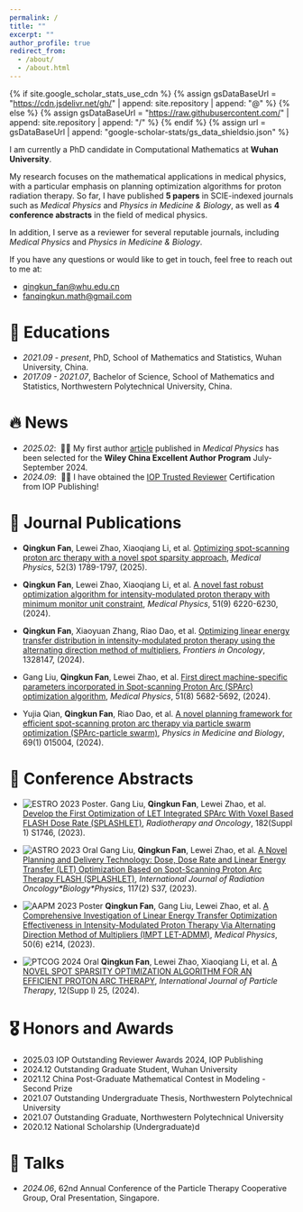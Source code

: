 ```yaml
---
permalink: /
title: ""
excerpt: ""
author_profile: true
redirect_from: 
  - /about/
  - /about.html
---
```


{% if site.google_scholar_stats_use_cdn %}
{% assign gsDataBaseUrl = "https://cdn.jsdelivr.net/gh/" | append: site.repository | append: "@" %}
{% else %}
{% assign gsDataBaseUrl = "https://raw.githubusercontent.com/" | append: site.repository | append: "/" %}
{% endif %}
{% assign url = gsDataBaseUrl | append: "google-scholar-stats/gs_data_shieldsio.json" %}

<span class='anchor' id='about-me'></span>

I am currently a PhD candidate in Computational Mathematics at **Wuhan University**.

My research focuses on the mathematical applications in medical physics, with a particular emphasis on planning optimization algorithms for proton radiation therapy. So far, I have published **5 papers** in SCIE-indexed journals such as *Medical Physics* and *Physics in Medicine & Biology*, as well as **4 conference abstracts** in the field of medical physics.

In addition, I serve as a reviewer for several reputable journals, including *Medical Physics* and *Physics in Medicine & Biology*.

If you have any questions or would like to get in touch, feel free to reach out to me at:  
- [qingkun_fan@whu.edu.cn](mailto:qingkun_fan@whu.edu.cn)  
- [fanqingkun.math@gmail.com](mailto:fanqingkun.math@gmail.com)


# 📖 Educations
- *2021.09 - present*, PhD, School of Mathematics and Statistics, Wuhan University, China. 
- *2017.09 - 2021.07*, Bachelor of Science, School of Mathematics and Statistics, Northwestern Polytechnical University, China. 

# 🔥 News
- *2025.02*: &nbsp;🎉🎉 My first author [article](https://aapm.onlinelibrary.wiley.com/doi/10.1002/mp.17285) published in *Medical Physics* has been selected for the **Wiley China Excellent Author Program** July-September 2024.
- *2024.09*: &nbsp;🎉🎉 I have obtained the [IOP Trusted Reviewer](https://accreditations.ioppublishing.org/a54eec9a-1360-4dea-a8e3-3bfc0e849adf#acc.W1lLQkCy) Certification from IOP Publishing!

# 📝 Journal Publications
- **Qingkun Fan**, Lewei Zhao, Xiaoqiang Li, et al. [Optimizing spot-scanning proton arc therapy with a novel spot sparsity approach](https://aapm.onlinelibrary.wiley.com/doi/10.1002/mp.17517), *Medical Physics*, 52(3) 1789-1797, (2025).

- **Qingkun Fan**, Lewei Zhao, Xiaoqiang Li, et al. [A novel fast robust optimization algorithm for intensity-modulated proton therapy with minimum monitor unit constraint](https://aapm.onlinelibrary.wiley.com/doi/10.1002/mp.17285), *Medical Physics*, 51(9) 6220-6230, (2024).

- **Qingkun Fan**, Xiaoyuan Zhang, Riao Dao, et al. [Optimizing linear energy transfer distribution in intensity-modulated proton therapy using the alternating direction method of multipliers](https://www.frontiersin.org/journals/oncology/articles/10.3389/fonc.2024.1328147), *Frontiers in Oncology*, 1328147, (2024).

- Gang Liu, **Qingkun Fan**, Lewei Zhao, et al. [First direct machine-specific parameters incorporated in Spot-scanning Proton Arc (SPArc) optimization algorithm](https://aapm.onlinelibrary.wiley.com/doi/10.1002/mp.16985), *Medical Physics*, 51(8) 5682-5692, (2024).

- Yujia Qian, **Qingkun Fan**, Riao Dao, et al. [A novel planning framework for efficient spot-scanning proton arc therapy via particle swarm optimization (SPArc-particle swarm)](https://iopscience.iop.org/article/10.1088/1361-6560/ad11a4), *Physics in Medicine and Biology*, 69(1) 015004, (2024).


# 📑 Conference Abstracts
- ![ESTRO 2023 Poster](https://img.shields.io/badge/ESTRO2023-green?style=for-the-badge&logo=conference). Gang Liu, **Qingkun Fan**, Lewei Zhao, et al. [Develop the First Optimization of LET Integrated SPArc With Voxel Based FLASH Dose Rate (SPLASHLET)](https://www.sciencedirect.com/science/article/pii/S0167814023668938), *Radiotherapy and Oncology*, 182(Suppl 1) S1746, (2023).

- ![ASTRO 2023 Oral](https://img.shields.io/badge/ASTRO2023-red?style=for-the-badge&logo=conference) Gang Liu, **Qingkun Fan**, Lewei Zhao, et al. [A Novel Planning and Delivery Technology: Dose, Dose Rate and Linear Energy Transfer (LET) Optimization Based on Spot-Scanning Proton Arc Therapy FLASH (SPLASHLET)](https://www.sciencedirect.com/science/article/pii/S0360301623047399), *International Journal of Radiation Oncology\*Biology\*Physics*, 117(2) S37, (2023).

- ![AAPM 2023 Poster](https://img.shields.io/badge/AAPM2023-blue?style=for-the-badge&logo=conference) **Qingkun Fan**, Gang Liu, Lewei Zhao, et al. [A Comprehensive Investigation of Linear Energy Transfer Optimization Effectiveness in Intensity-Modulated Proton Therapy Via Alternating Direction Method of Multipliers (IMPT LET-ADMM)](https://scholarlyworks.beaumont.org/research_institute_confabstract/50/), *Medical Physics*, 50(6) e214, (2023).

- ![PTCOG 2024 Oral](https://img.shields.io/badge/PTCOG2024-yellow?style=for-the-badge&logo=conference) **Qingkun Fan**, Lewei Zhao, Xiaoqiang Li, et al. [A NOVEL SPOT SPARSITY OPTIMIZATION ALGORITHM FOR AN EFFICIENT PROTON ARC THERAPY](https://www.sciencedirect.com/science/article/pii/S2331518024002324), *International Journal of Particle Therapy*, 12(Supp l) 25, (2024).


# 🎖 Honors and Awards
- 2025.03 IOP Outstanding Reviewer Awards 2024, IOP Publishing
- 2024.12 Outstanding Graduate Student, Wuhan University
- 2021.12 China Post-Graduate Mathematical Contest in Modeling - Second Prize
- 2021.07 Outstanding Undergraduate Thesis, Northwestern Polytechnical University
- 2021.07 Outstanding Graduate, Northwestern Polytechnical University
- 2020.12 National Scholarship (Undergraduate)d


# 💬 Talks
- *2024.06*, 62nd Annual Conference of the Particle Therapy Cooperative Group, Oral Presentation, Singapore.